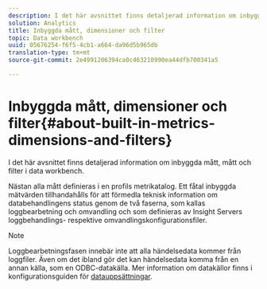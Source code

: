 ```yaml
---
description: I det här avsnittet finns detaljerad information om inbyggda mått, mått och filter i data workbench.
solution: Analytics
title: Inbyggda mått, dimensioner och filter
topic: Data workbench
uuid: 05676254-f6f5-4cb1-a664-da96d5b965db
translation-type: tm+mt
source-git-commit: 2e4991206394ca0c463210990ea44dfb700341a5

---
```



# Inbyggda mått, dimensioner och filter{#about-built-in-metrics-dimensions-and-filters}

I det här avsnittet finns detaljerad information om inbyggda mått, mått och filter i data workbench.

Nästan alla mått definieras i en profils metrikatalog. Ett fåtal inbyggda mätvärden tillhandahålls för att förmedla teknisk information om databehandlingens status genom de två faserna, som kallas loggbearbetning och omvandling och som definieras av Insight Servers loggbehandlings- respektive omvandlingskonfigurationsfiler.

>[!NOTE]
>
>Loggbearbetningsfasen innebär inte att alla händelsedata kommer från loggfiler. Även om det ibland gör det kan händelsedata komma från en annan källa, som en ODBC-datakälla. Mer information om datakällor finns i konfigurationsguiden för [datauppsättningar](https://docs.adobe.com/content/help/en/data-workbench/using/dataset/c-dataset-constr.html).

